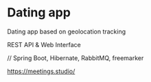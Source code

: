 # Dating app
Dating app based on geolocation tracking 

REST API & Web Interface

// Spring Boot, Hibernate, RabbitMQ, freemarker

https://meetings.studio/



